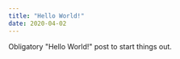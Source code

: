 ```yaml
---
title: "Hello World!"
date: 2020-04-02
---
```


Obligatory "Hello World!" post to start things out.
